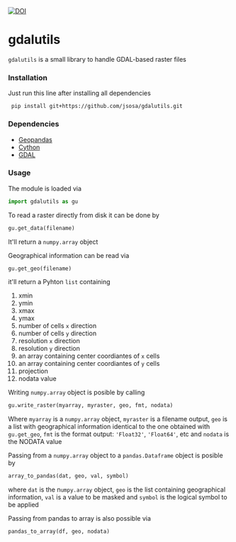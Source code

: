 [![DOI](https://zenodo.org/badge/120902554.svg)](https://zenodo.org/badge/latestdoi/120902554)

# gdalutils

`gdalutils` is a small library to handle GDAL-based raster files

### Installation

Just run this line after installing all dependencies

``` pip install git+https://github.com/jsosa/gdalutils.git```

### Dependencies

- [Geopandas](http://geopandas.org/)
- [Cython](https://cython.org/)
- [GDAL](https://www.gdal.org/)

### Usage

The module is loaded via

```python
import gdalutils as gu
```

To read a raster directly from disk it can be done by

```python
gu.get_data(filename)
```

It'll return a `numpy.array` object

Geographical information can be read via

```python
gu.get_geo(filename)
```

it'll return a Pyhton `list` containing

1. xmin
2. ymin
3. xmax
4. ymax
5. number of cells `x` direction
6. number of cells `y` direction
7. resolution `x` direction
8. resolution `y` direction
9. an array containing center coordiantes of `x` cells
9. an array containing center coordiantes of `y` cells
10. projection
11. nodata value

Writing `numpy.array` object is posible by calling

```python
gu.write_raster(myarray, myraster, geo, fmt, nodata)
```

Where `myarray` is a `numpy.array` object, `myraster` is a filename output, `geo` is a list with geographical information identical to the one obtained with `gu.get_geo`, `fmt` is the format output: `'Float32'`, `'Float64'`, etc and `nodata` is the NODATA value

Passing from a `numpy.array` object to a `pandas.Dataframe` object is posible by

```python
array_to_pandas(dat, geo, val, symbol)
```

where `dat` is the n`umpy.array` object, `geo` is the list containing geographical information, `val` is a value to be masked and `symbol` is the logical symbol to be applied

Passing from pandas to array is also possible via

```python
pandas_to_array(df, geo, nodata)
```
